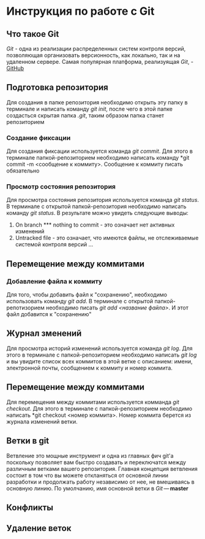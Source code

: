 # Инструкция по работе с Git

## Что такое Git
*Git* - одна из реализации распределенных систем контроля версий, позволяющая организовать версионность, как локально, так и на удаленном сервере. Самая популярная платформа, реализуящая *Git*, - [GitHub](https://github.com) 

## Подготовка репозитория
Для создания в папке репозитория необходимо открыть эту папку в терминале и написать команду *git init*, после чего в этой папке создасться скрытая папка *.git*, таким образом папка станет репозиторием

### Создание фиксации
Для создания фиксации используется команда *git commit*. Для этого в терминале папкой-репозиторием необходимо написать команду *git commit -m <сообщение к коммиту>. Сообщение к коммиту писать обязательно


### Просмотр состояния репозитория
Для просмотра состояния репозитория используется команда *git status*. В терминале с открытой папкой-репозитория необходимо написать команду *git status*. В результате можно увидеть следующие выводы:
1. On branch *** nothing to commit - это означает нет активных изменений
2. Untracked file - это означает, что имеются файлы, не отслеживаемые системой контроля версий
...

## Перемещение между коммитами

### Добавление файла к коммиту
Для того, чтобы добавить файл к "сохранению", необходимо использовать команду *git add*. В терминале с открытой папкой-репотизорием необходимо писать *git add <название файла>*. И этот файл добавится к "сохранению"

## Журнал зменений
Для просмотра историй изменений используется команда *git log*. Для этого в терминале с папкой-репозиторием необходимо написать *git log* и вы увидите список всех коммитов в этой ветке с описанием: имени, электронной почты, сообщением к коммиту и номер коммита.

## Перемещение между коммитами
Для перемещения между коммитами используется комманда *git checkout*. Для этого в терминале с папкой-репозиторием необходимо написать *git checkout <номер коммита>. Номер коммита берется из журнала изменений ветки.

## Ветки в git
Ветвление это мощные инструмент и одна из главных фич git'а поскольку позволяет вам быстро создавать и переключатся между различным ветками вашего репозитория. Главная концепция ветвления состоит в том что вы можете откланяться от основной линии разработки и продолжать работу независимо от нее, не вмешиваясь в основную линию.
По умолчанию, имя основной ветки в *Git* — **master** 

## Конфликты

## Удаление веток